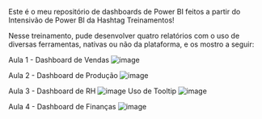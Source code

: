 Este é o meu repositório de dashboards de Power BI feitos a partir do Intensivão de Power BI da Hashtag Treinamentos!

Nesse treinamento, pude desenvolver quatro relatórios com o uso de diversas ferramentas, nativas ou não da plataforma, e os mostro a seguir:

Aula 1 - Dashboard de Vendas
![image](https://github.com/user-attachments/assets/2e22a6bf-f2b7-49a8-825c-c0eb67653dc4)

Aula 2 - Dashboard de Produção
![image](https://github.com/user-attachments/assets/5b0c50a6-e8ed-4edf-a39e-31c17dc770da)

Aula 3 - Dashboard de RH
![image](https://github.com/user-attachments/assets/b71a3e8c-8ccb-47ce-8a25-aa03b88015de)
Uso de Tooltip
![image](https://github.com/user-attachments/assets/6b4cb6d0-0e7a-4d3d-8097-cbf436c08a66)

Aula 4 - Dashboard de Finanças
![image](https://github.com/user-attachments/assets/4a9927b5-e38d-4c06-b67f-eafeb213ff06)
